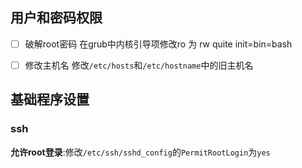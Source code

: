 ## 用户和密码权限
- [ ] 破解root密码
	在grub中内核引导项修改ro 为 rw quite init=bin=bash
- [ ] 修改主机名
	修改`/etc/hosts`和`/etc/hostname`中的旧主机名 


## 基础程序设置
### ssh
**允许root登录**:修改`/etc/ssh/sshd_config`的`PermitRootLogin`为`yes` 